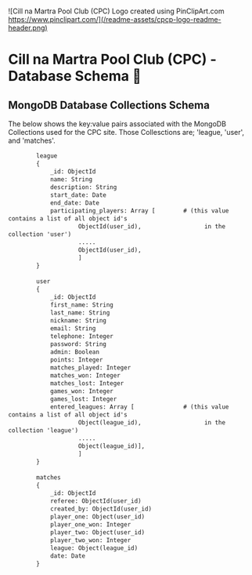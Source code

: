 ##### <br> #####
<a name="top-of-page">![Cill na Martra Pool Club (CPC) Logo created using PinClipArt.com https://www.pinclipart.com/](/readme-assets/cpcp-logo-readme-header.png)</a>
# Cill na Martra Pool Club (CPC) - Database Schema :floppy_disk: #

## MongoDB Database Collections Schema ## 

The below shows the key:value pairs associated with the MongoDB Collections used for the CPC site. Those Collesctions are; 'league, 'user', and 'matches'.

            league
            {
                _id: ObjectId
                name: String
                description: String
                start_date: Date
                end_date: Date                                                  
                participating_players: Array [        # (this value contains a list of all object id's 
                        ObjectId(user_id),                  in the collection 'user')
                        .....
                        ObjectId(user_id),
                        ] 
            }

            user
            {
                _id: ObjectId
                first_name: String
                last_name: String
                nickname: String
                email: String
                telephone: Integer
                password: String
                admin: Boolean
                points: Integer
                matches_played: Integer
                matches_won: Integer
                matches_lost: Integer
                games_won: Integer
                games_lost: Integer
                entered_leagues: Array [              # (this value contains a list of all object id's 
                        Object(league_id),                  in the collection 'league')
                        .....
                        Object(league_id)],
                        ]
            }

            matches
            {
                _id: ObjectId
                referee: ObjectId(user_id)
                created_by: ObjectId(user_id)
                player_one: Object(user_id)
                player_one_won: Integer
                player_two: Object(user_id)
                player_two_won: Integer
                league: Object(league_id)
                date: Date
            }
            
            
        
